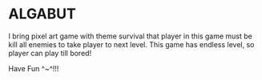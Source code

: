 # ALGABUT
I bring pixel art game with theme survival that player in this game must be kill all enemies to take player to next level. This game has endless level, so player can play till bored!



Have Fun ^~^!!!
